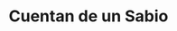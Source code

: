 ---
title: Cuentan de un Sabio
link: http://albalearning.com/audiolibros/calderon/cuentandeunsabio.html
mp3: http://www.archive.org/download/cdrn-lvss/albalearning-cuentandeunsabio_calderon.mp3
duration: 02:14
pubDate: 2015-01-21 16:38:45
---